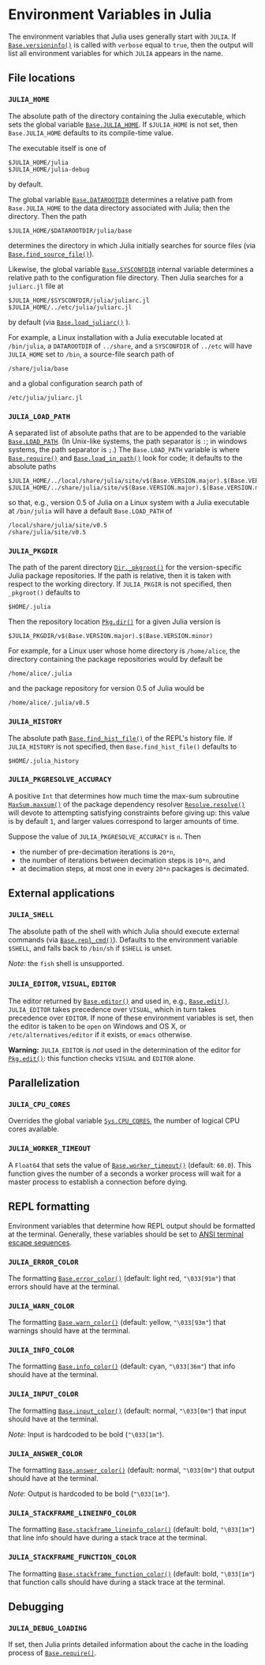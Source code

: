 # Environment Variables in Julia

The environment variables that Julia uses generally start with `JULIA`. If [`Base.versioninfo()`](https://github.com/JuliaLang/julia/blob/master/base/interactiveutil.jl#L247) is called with `verbose` equal to `true`, then the output will list all environment variables for which `JULIA` appears in the name.

## File locations

### `JULIA_HOME`
The absolute path of the directory containing the Julia executable, which sets the global variable [`Base.JULIA_HOME`](https://github.com/JuliaLang/julia/blob/master/base/initdefs.jl#L90).  If `$JULIA_HOME` is not set, then `Base.JULIA_HOME` defaults to its compile-time value.

The executable itself is one of 
```
$JULIA_HOME/julia
$JULIA_HOME/julia-debug
```
by default.

The global variable [`Base.DATAROOTDIR`](https://github.com/JuliaLang/julia/blob/master/base/Makefile#L62)  determines a relative path from `Base.JULIA_HOME` to the data directory associated with Julia; then the directory.  Then the path 
```
$JULIA_HOME/$DATAROOTDIR/julia/base
```
determines the directory in which Julia initially searches for source files (via [`Base.find_source_file()`](https://github.com/JuliaLang/julia/blob/master/base/loading.jl#L124)).

Likewise, the global variable [`Base.SYSCONFDIR`](https://github.com/JuliaLang/julia/blob/master/base/Makefile#L61) internal variable determines a relative path to the configuration file directory. Then Julia searches for a `juliarc.jl` file at

```
$JULIA_HOME/$SYSCONFDIR/julia/juliarc.jl
$JULIA_HOME/../etc/julia/juliarc.jl
```
by default (via [`Base.load_juliarc()`](https://github.com/JuliaLang/julia/blob/master/base/client.jl#L316) ).

For example, a Linux installation with a Julia executable located at `/bin/julia`, a `DATAROOTDIR` of `../share`, and a `SYSCONFDIR` of `../etc` will have `JULIA_HOME` set to `/bin`, a source-file search path of 
```
/share/julia/base
```
and a global configuration search path of
```
/etc/julia/juliarc.jl
```

### `JULIA_LOAD_PATH`
A separated list of absolute paths that are to be appended to the variable  [`Base.LOAD_PATH`](https://github.com/JuliaLang/julia/blob/master/base/initdefs.jl#L35). (In Unix-like systems, the path separator is `:`; in windows systems, the path separator is `;`.) The `Base.LOAD_PATH` variable is where [`Base.require()`](https://github.com/JuliaLang/julia/blob/master/base/require.jl#L41) and [`Base.load_in_path()`](https://github.com/JuliaLang/julia/blob/master/base/require.jl#L6) look for code;  it defaults to the absolute paths

```
$JULIA_HOME/../local/share/julia/site/v$(Base.VERSION.major).$(Base.VERSION.minor)
$JULIA_HOME/../share/julia/site/v$(Base.VERSION.major).$(Base.VERSION.minor)
```
so that, e.g., version 0.5 of Julia on a Linux system with a Julia executable at `/bin/julia` will have a default `Base.LOAD_PATH` of
```
/local/share/julia/site/v0.5
/share/julia/site/v0.5
```

### `JULIA_PKGDIR`
The path of the parent directory [`Dir._pkgroot()`](https://github.com/JuliaLang/julia/blob/master/base/pkg/dir.jl#L10) for the version-specific Julia package repositories. If the path is relative, then it is taken with respect to the working directory. If `JULIA_PKGIR` is not specified, then `_pkgroot()` defaults to
```
$HOME/.julia
```
Then the repository location [`Pkg.dir()`](https://github.com/JuliaLang/julia/blob/master/base/pkg/pkg.jl#L50) for a given Julia version is
```
$JULIA_PKGDIR/v$(Base.VERSION.major).$(Base.VERSION.minor)
```

For example, for a Linux user whose home directory is `/home/alice`, the directory containing the package repositories would by default be
```
/home/alice/.julia
```
and the package repository for version 0.5 of Julia would be
```
/home/alice/.julia/v0.5
```

### `JULIA_HISTORY`
The absolute path [`Base.find_hist_file()`](https://github.com/JuliaLang/julia/blob/master/base/REPL.jl#L615) of the REPL's history file. If `JULIA_HISTORY` is not specified, then `Base.find_hist_file()` defaults to
```
$HOME/.julia_history
```

### `JULIA_PKGRESOLVE_ACCURACY`
A positive `Int` that determines how much time the max-sum subroutine [`MaxSum.maxsum()`](https://github.com/JuliaLang/julia/blob/master/base/pkg/resolve/maxsum.jl#L442) of the package dependency resolver [`Resolve.resolve()`](https://github.com/JuliaLang/julia/blob/master/base/pkg/resolve.jl#L15)  will devote to attempting satisfying constraints before giving up: this value is by default `1`, and larger values correspond to larger amounts of time.

Suppose the value of `JULIA_PKGRESOLVE_ACCURACY` is `n`. Then

*   the number of pre-decimation iterations is `20*n`,
*   the number of iterations between decimation steps is `10*n`, and
*   at decimation steps, at most one in every `20*n` packages is decimated. 

## External applications

### `JULIA_SHELL`
The absolute path of the shell with which Julia should execute external commands (via [`Base.repl_cmd()`](https://github.com/JuliaLang/julia/blob/master/base/client.jl#L91)). Defaults to the environment variable `$SHELL`, and falls back to `/bin/sh` if `$SHELL` is unset. 

*Note:* the `fish` shell is unsupported.

### `JULIA_EDITOR`, `VISUAL`, `EDITOR`
The editor returned by [`Base.editor()`](https://github.com/JuliaLang/julia/blob/master/base/interactiveutil.jl#L12) and used in, e.g., [`Base.edit()`](https://github.com/JuliaLang/julia/blob/master/base/interactiveutil.jl#L33). `JULIA_EDITOR` takes precedence over `VISUAL`, which in turn takes precedence over `EDITOR`. If none of these environment variables is set, then the editor is taken to be `open` on Windows and OS X, or `/etc/alternatives/editor` if it exists, or `emacs` otherwise.

**Warning:** `JULIA_EDITOR` is *not* used in the determination of the editor for [`Pkg.edit()`](https://github.com/JuliaLang/julia/blob/master/base/pkg/entry.jl#L36): this function checks `VISUAL` and `EDITOR` alone.

## Parallelization

### `JULIA_CPU_CORES`
Overrides the global variable [`Sys.CPU_CORES`](https://github.com/JuliaLang/julia/blob/master/base/sysinfo.jl#L62), the number of logical CPU cores available. 

### `JULIA_WORKER_TIMEOUT`
A `Float64` that sets the value of [`Base.worker_timeout()`](https://github.com/JuliaLang/julia/blob/master/base/multi.jl#L1566) (default: `60.0`). This function gives the number of a seconds a worker process will wait for a master process to establish a connection before dying.

## REPL formatting
Environment variables that determine how REPL output should be formatted at the terminal. Generally, these variables should be set to [ANSI terminal escape sequences](http://ascii-table.com/ansi-escape-sequences.php).

###   `JULIA_ERROR_COLOR`
The formatting [`Base.error_color()`](https://github.com/JuliaLang/julia/blob/master/base/client.jl#L80) (default: light red, `"\033[91m"`) that errors should have at the terminal.

###   `JULIA_WARN_COLOR`
The formatting [`Base.warn_color()`](https://github.com/JuliaLang/julia/blob/master/base/client.jl#L81) (default: yellow, `"\033[93m"`) that warnings should have at the terminal.

###   `JULIA_INFO_COLOR`
The formatting [`Base.info_color()`](https://github.com/JuliaLang/julia/blob/master/base/client.jl#L82) (default: cyan, `"\033[36m"`) that info should have at the terminal.

###   `JULIA_INPUT_COLOR`
The formatting [`Base.input_color()`](https://github.com/JuliaLang/julia/blob/master/base/client.jl#L85) (default: normal, `"\033[0m"`) that input should have at the terminal. 

*Note:* Input is hardcoded to be bold (`"\033[1m"`).

###   `JULIA_ANSWER_COLOR`
The formatting [`Base.answer_color()`](https://github.com/JuliaLang/julia/blob/master/base/client.jl#L86) (default: normal, `"\033[0m"`) that output should have at the terminal.

*Note:* Output is hardcoded to be bold (`"\033[1m"`).

###   `JULIA_STACKFRAME_LINEINFO_COLOR`
The formatting [`Base.stackframe_lineinfo_color()`](https://github.com/JuliaLang/julia/blob/master/base/client.jl#L88) (default: bold, `"\033[1m"`) that line info should have during a stack trace at the terminal.

###   `JULIA_STACKFRAME_FUNCTION_COLOR`
The formatting [`Base.stackframe_function_color()`](https://github.com/JuliaLang/julia/blob/master/base/client.jl#L89) (default: bold, `"\033[1m"`) that function calls should have during a stack trace at the terminal.

## Debugging

### `JULIA_DEBUG_LOADING`
If set, then Julia prints detailed information about the cache in the loading process of [`Base.require()`](https://github.com/JuliaLang/julia/blob/master/base/loading.jl#L373).
